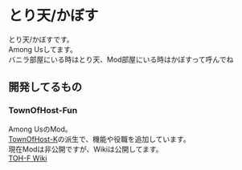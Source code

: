 # とり天/かぼす
とり天/かぼすです。<br>
Among Usしてます。<br>
バニラ部屋にいる時はとり天、Mod部屋にいる時はかぼすって呼んでね<br>
## 開発してるもの
### TownOfHost-Fun
Among UsのMod。<br>
[TownOfHost-K](https://github.com/KYMario/TownOfHost-K)の派生で、機能や役職を追加しています。<br>
現在Modは非公開ですが、Wikiは公開してます。<br>
[TOH-F Wiki](https://github.com/ToritenKabosu/TOHF-WikiTest)<br>
